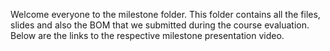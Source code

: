 Welcome everyone to the milestone folder. This folder contains all the files, slides and also the BOM that we submitted during the course evaluation. Below are the links to the respective milestone presentation video.


